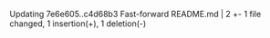 Updating 7e6e605..c4d68b3
Fast-forward
 README.md | 2 +-
 1 file changed, 1 insertion(+), 1 deletion(-)

